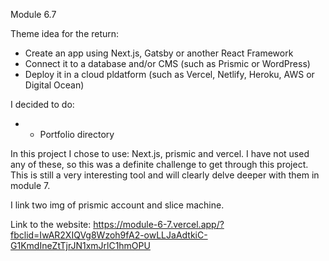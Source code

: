 Module 6.7

Theme idea for the return:

- Create an app using Next.js, Gatsby or another React Framework
- Connect it to a database and/or CMS (such as Prismic or WordPress)
- Deploy it in a cloud pldatform (such as Vercel, Netlify, Heroku, AWS or Digital Ocean)

I decided to do:

- - Portfolio directory

In this project I chose to use:
Next.js, prismic and vercel.
I have not used any of these, so this was a definite challenge to get through this project.
This is still a very interesting tool and will clearly delve deeper with them in module 7.

I link two img of prismic account and slice machine.

Link to the website: https://module-6-7.vercel.app/?fbclid=IwAR2XIQVg8Wzoh9fA2-owLLJaAdtkiC-G1KmdIneZtTjrJN1xmJrlC1hmOPU
